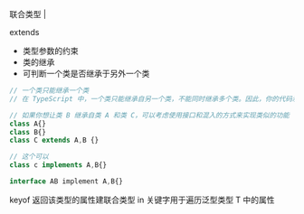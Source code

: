 联合类型 |

extends
- 类型参数的约束
- 类的继承
- 可判断一个类是否继承于另外一个类

```js
// 一个类只能继承一个类
// 在 TypeScript 中，一个类只能继承自另一个类，不能同时继承多个类。因此，你的代码示例是不合法的。

// 如果你想让类 B 继承自类 A 和类 C，可以考虑使用接口和混入的方式来实现类似的功能  以下不合法
class A{}
class B{}
class C extends A,B {}

// 这个可以
class c implements A,B{}

interface AB implement A,B{}
```

keyof 返回该类型的属性建联合类型
in 关键字用于遍历泛型类型 T 中的属性